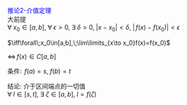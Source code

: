 <font color=blue>推论2-介值定理</font>  
大前提  
$\forall\;x_0\in[a,b],\;\forall\;\epsilon>0,\;\exists\;\delta>0,\;|x-x_0|<\delta,\;|\,f(x)-f(x_0)|<\epsilon$  
  
$\iff\forall\;x_0\in[a,b],\;\lim\limits_{x\to x_0}f(x)=f(x_0)$  
  
$\iff\,f(x)\in C[a,b]$  
  
条件: $\,f(a)=s,\;f(b)=t$  
  
  
结论: 介于区间端点的一切值  
$\forall\;l\in[s,t],\;\exists\;\zeta\in[a,b],\;l=f(\zeta)$  
